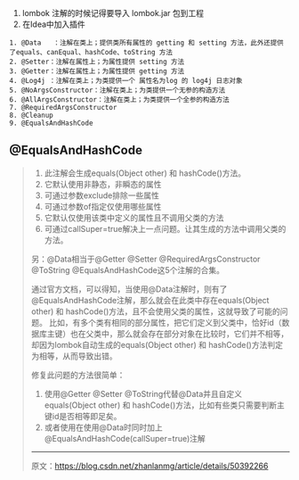  1. lombok 注解的时候记得要导入 lombok.jar 包到工程
 2. 在Idea中加入插件
```
1. @Data   ：注解在类上；提供类所有属性的 getting 和 setting 方法，此外还提供了equals、canEqual、hashCode、toString 方法  
2. @Setter：注解在属性上；为属性提供 setting 方法  
3. @Getter：注解在属性上；为属性提供 getting 方法  
4. @Log4j ：注解在类上；为类提供一个 属性名为log 的 log4j 日志对象  
5. @NoArgsConstructor：注解在类上；为类提供一个无参的构造方法  
6. @AllArgsConstructor：注解在类上；为类提供一个全参的构造方法  
7. @RequiredArgsConstructor
8. @Cleanup
9. @EqualsAndHashCode
```


@EqualsAndHashCode
--
>1. 此注解会生成equals(Object other) 和 hashCode()方法。  
>2. 它默认使用非静态，非瞬态的属性 
>3. 可通过参数exclude排除一些属性 
>4. 可通过参数of指定仅使用哪些属性 
>5. 它默认仅使用该类中定义的属性且不调用父类的方法 
>6. 可通过callSuper=true解决上一点问题。让其生成的方法中调用父类的方法。
>
>另：@Data相当于@Getter @Setter @RequiredArgsConstructor @ToString @EqualsAndHashCode这5个注解的合集。
>
>通过官方文档，可以得知，当使用@Data注解时，则有了@EqualsAndHashCode注解，那么就会在此类中存在equals(Object other) 和 hashCode()方法，且不会使用父类的属性，这就导致了可能的问题。 
>比如，有多个类有相同的部分属性，把它们定义到父类中，恰好id（数据库主键）也在父类中，那么就会存在部分对象在比较时，它们并不相等，却因为lombok自动生成的equals(Object other) 和 hashCode()方法判定为相等，从而导致出错。
>
>修复此问题的方法很简单： 
>1. 使用@Getter @Setter @ToString代替@Data并且自定义equals(Object other) 和 hashCode()方法，比如有些类只需要判断主键id是否相等即足矣。 
>2. 或者使用在使用@Data时同时加上@EqualsAndHashCode(callSuper=true)注解
>---------------------  
>原文：https://blog.csdn.net/zhanlanmg/article/details/50392266 



